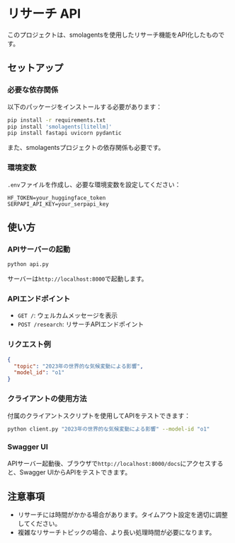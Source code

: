 # リサーチ API

このプロジェクトは、smolagentsを使用したリサーチ機能をAPI化したものです。

## セットアップ

### 必要な依存関係

以下のパッケージをインストールする必要があります：

```bash
pip install -r requirements.txt
pip install 'smolagents[litellm]'
pip install fastapi uvicorn pydantic
```

また、smolagentsプロジェクトの依存関係も必要です。

### 環境変数

`.env`ファイルを作成し、必要な環境変数を設定してください：

```
HF_TOKEN=your_huggingface_token
SERPAPI_API_KEY=your_serpapi_key
```

## 使い方

### APIサーバーの起動

```bash
python api.py
```

サーバーは`http://localhost:8000`で起動します。

### APIエンドポイント

- `GET /`: ウェルカムメッセージを表示
- `POST /research`: リサーチAPIエンドポイント

### リクエスト例

```json
{
  "topic": "2023年の世界的な気候変動による影響",
  "model_id": "o1"
}
```

### クライアントの使用方法

付属のクライアントスクリプトを使用してAPIをテストできます：

```bash
python client.py "2023年の世界的な気候変動による影響" --model-id "o1"
```

### Swagger UI

APIサーバー起動後、ブラウザで`http://localhost:8000/docs`にアクセスすると、Swagger UIからAPIをテストできます。

## 注意事項

- リサーチには時間がかかる場合があります。タイムアウト設定を適切に調整してください。
- 複雑なリサーチトピックの場合、より長い処理時間が必要になります。